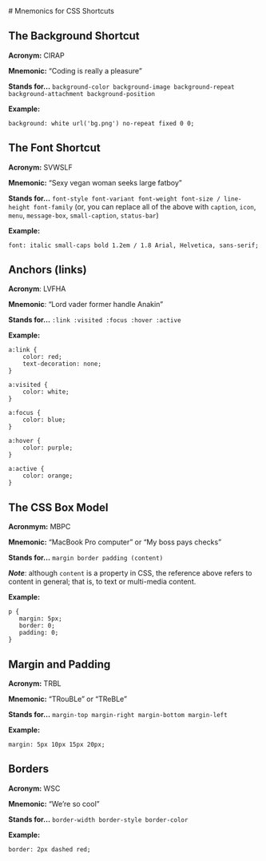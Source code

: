<meta charset="utf-8">
# Mnemonics for CSS Shortcuts

## The Background Shortcut

**Acronym:** CIRAP

**Mnemonic:** “Coding is really a pleasure”

**Stands for...** `background-color background-image background-repeat background-attachment background-position`

**Example:**

```
background: white url('bg.png') no-repeat fixed 0 0;
```

## The Font Shortcut

**Acronym:** SVWSLF

**Mnemonic:** “Sexy vegan woman seeks large fatboy”

**Stands for...** `font-style font-variant font-weight font-size / line-height font-family`
(or, you can replace all of the above with `caption`, `icon`, `menu`, `message-box`, `small-caption`, `status-bar`)

**Example:**
```
font: italic small-caps bold 1.2em / 1.8 Arial, Helvetica, sans-serif;
```


## Anchors (links)

**Acronym**: LVFHA

**Mnemonic**: “Lord vader former handle Anakin”

**Stands for...** `:link :visited :focus :hover :active`

**Example:**
```
a:link {
	color: red;
	text-decoration: none;
}

a:visited {
	color: white;
}

a:focus {
	color: blue;
}

a:hover {
	color: purple;
}

a:active {
	color: orange;
}
```

## The CSS Box Model

**Acronmym:** MBPC

**Mnemonic:** “MacBook Pro computer” or “My boss pays checks”

**Stands for...** `margin border padding (content)`

***Note***: although `content` is a property in CSS, the reference above refers to content in general; that is, to text or multi-media content.

**Example:**
```
p {
   margin: 5px;
   border: 0;
   padding: 0;
}
```


## Margin and Padding

**Acronym:** TRBL

**Mnemonic:** “TRouBLe” or “TReBLe”

**Stands for...** `margin-top margin-right margin-bottom margin-left`

**Example:**
```
margin: 5px 10px 15px 20px;
```


## Borders

**Acronym:** WSC

**Mnemonic:** “We’re so cool”

**Stands for...** `border-width border-style border-color`

**Example:**
```
border: 2px dashed red;
```

